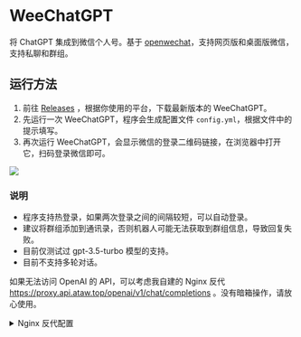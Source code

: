 # WeeChatGPT

将 ChatGPT 集成到微信个人号。基于 [openwechat](https://github.com/eatmoreapple/openwechat)，支持网页版和桌面版微信，支持私聊和群组。

## 运行方法

1. 前往 [Releases](https://github.com/AnotiaWang/WeeChatGPT/releases/latest) ，根据你使用的平台，下载最新版本的 WeeChatGPT。
2. 先运行一次 WeeChatGPT，程序会生成配置文件 `config.yml`，根据文件中的提示填写。
3. 再次运行 WeeChatGPT，会显示微信的登录二维码链接，在浏览器中打开它，扫码登录微信即可。

![](https://i.328888.xyz/2023/03/13/v602P.png)

### 说明

- 程序支持热登录，如果两次登录之间的间隔较短，可以自动登录。
- 建议将群组添加到通讯录，否则机器人可能无法获取到群组信息，导致回复失败。
- 目前仅测试过 gpt-3.5-turbo 模型的支持。
- 目前不支持多轮对话。

如果无法访问 OpenAI 的 API，可以考虑我自建的 Nginx 反代 https://proxy.api.ataw.top/openai/v1/chat/completions 。没有暗箱操作，请放心使用。

<details>
<summary>Nginx 反代配置</summary>

```text
server {
    listen       80;
    listen       443 ssl http2;
    server_name  proxy.api.ataw.top;

    ssl_certificate /etc/nginx/conf.d/proxy.api.ataw.top_bundle.crt; 
    ssl_certificate_key /etc/nginx/conf.d/proxy.api.ataw.top.key; 
    ssl_session_timeout 5m;
    ssl_protocols TLSv1.2 TLSv1.3; 
    ssl_ciphers ECDHE-RSA-AES128-GCM-SHA256:HIGH:!aNULL:!MD5:!RC4:!DHE; 
    ssl_prefer_server_ciphers on;

    location /openai/ {
        proxy_pass https://api.openai.com/;
        proxy_set_header Host api.openai.com;
        proxy_set_header X-Real-IP $remote_addr;
    }
}
```
</details>
